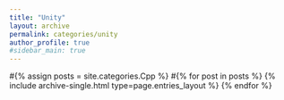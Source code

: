 ```yaml
---
title: "Unity"
layout: archive
permalink: categories/unity
author_profile: true
#sidebar_main: true
---
```



#{% assign posts = site.categories.Cpp %}
#{% for post in posts %} {% include archive-single.html type=page.entries_layout %} {% endfor %}
